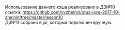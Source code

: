 Использование данного кэша реализовано в ДЗ№10<br>
ссылка: https://github.com/yvzhelnin/otus-java-2017-10-zhelnin/tree/master/lesson10
<br>Д3№11 собрано в jar, который подключен вручную.